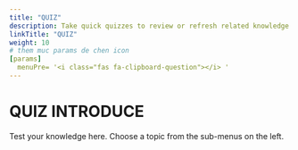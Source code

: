 ```yaml
---
title: "QUIZ"
description: Take quick quizzes to review or refresh related knowledge.
linkTitle: "QUIZ"
weight: 10
# them muc params de chen icon
[params]
  menuPre= '<i class="fas fa-clipboard-question"></i> '
---
```

# QUIZ INTRODUCE
Test your knowledge here. Choose a topic from the sub-menus on the left.
